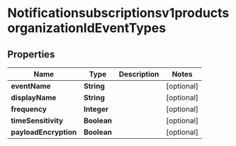 
# Notificationsubscriptionsv1productsorganizationIdEventTypes

## Properties
Name | Type | Description | Notes
------------ | ------------- | ------------- | -------------
**eventName** | **String** |  |  [optional]
**displayName** | **String** |  |  [optional]
**frequency** | **Integer** |  |  [optional]
**timeSensitivity** | **Boolean** |  |  [optional]
**payloadEncryption** | **Boolean** |  |  [optional]



